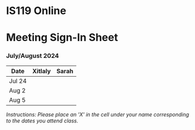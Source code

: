 # IS119 Online

# Meeting Sign-In Sheet

### July/August 2024

| Date        | Xitlaly | Sarah |
|-------------|-----------|-----------|
| Jul 24      |           |           |
| Aug 2       |           |           |
| Aug 5       |           |           |

*Instructions: Please place an 'X' in the cell under your name corresponding to the dates you attend class.*
